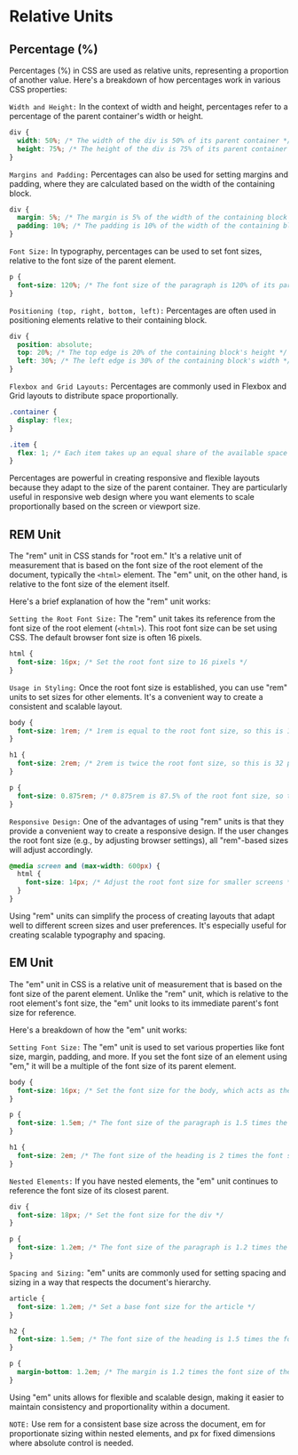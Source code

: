 # Relative Units

## Percentage (%)

Percentages (%) in CSS are used as relative units, representing a proportion of another value. Here's a breakdown of how percentages work in various CSS properties:

`Width and Height:`
In the context of width and height, percentages refer to a percentage of the parent container's width or height.

```css
div {
  width: 50%; /* The width of the div is 50% of its parent container */
  height: 75%; /* The height of the div is 75% of its parent container */
}
```

`Margins and Padding:`
Percentages can also be used for setting margins and padding, where they are calculated based on the width of the containing block.

```css
div {
  margin: 5%; /* The margin is 5% of the width of the containing block */
  padding: 10%; /* The padding is 10% of the width of the containing block */
}
```

`Font Size:`
In typography, percentages can be used to set font sizes, relative to the font size of the parent element.

```css
p {
  font-size: 120%; /* The font size of the paragraph is 120% of its parent's font size */
}
```

`Positioning (top, right, bottom, left):`
Percentages are often used in positioning elements relative to their containing block.

```css
div {
  position: absolute;
  top: 20%; /* The top edge is 20% of the containing block's height */
  left: 30%; /* The left edge is 30% of the containing block's width */
}
```

`Flexbox and Grid Layouts:`
Percentages are commonly used in Flexbox and Grid layouts to distribute space proportionally.

```css
.container {
  display: flex;
}

.item {
  flex: 1; /* Each item takes up an equal share of the available space in the flex container */
}
```

Percentages are powerful in creating responsive and flexible layouts because they adapt to the size of the parent container. They are particularly useful in responsive web design where you want elements to scale proportionally based on the screen or viewport size.

## REM Unit

The "rem" unit in CSS stands for "root em." It's a relative unit of measurement that is based on the font size of the root element of the document, typically the `<html>` element. The "em" unit, on the other hand, is relative to the font size of the element itself.

Here's a brief explanation of how the "rem" unit works:

`Setting the Root Font Size:`
The "rem" unit takes its reference from the font size of the root element (`<html>`). This root font size can be set using CSS. The default browser font size is often 16 pixels.

```css
html {
  font-size: 16px; /* Set the root font size to 16 pixels */
}
```

`Usage in Styling:`
Once the root font size is established, you can use "rem" units to set sizes for other elements. It's a convenient way to create a consistent and scalable layout.

```css
body {
  font-size: 1rem; /* 1rem is equal to the root font size, so this is 16 pixels */
}

h1 {
  font-size: 2rem; /* 2rem is twice the root font size, so this is 32 pixels */
}

p {
  font-size: 0.875rem; /* 0.875rem is 87.5% of the root font size, so this is 14 pixels */
}
```

`Responsive Design:`
One of the advantages of using "rem" units is that they provide a convenient way to create a responsive design. If the user changes the root font size (e.g., by adjusting browser settings), all "rem"-based sizes will adjust accordingly.

```css
@media screen and (max-width: 600px) {
  html {
    font-size: 14px; /* Adjust the root font size for smaller screens */
  }
}
```

Using "rem" units can simplify the process of creating layouts that adapt well to different screen sizes and user preferences. It's especially useful for creating scalable typography and spacing.

## EM Unit

The "em" unit in CSS is a relative unit of measurement that is based on the font size of the parent element. Unlike the "rem" unit, which is relative to the root element's font size, the "em" unit looks to its immediate parent's font size for reference.

Here's a breakdown of how the "em" unit works:

`Setting Font Size:`
The "em" unit is used to set various properties like font size, margin, padding, and more.
If you set the font size of an element using "em," it will be a multiple of the font size of its parent element.

```css
body {
  font-size: 16px; /* Set the font size for the body, which acts as the parent */
}

p {
  font-size: 1.5em; /* The font size of the paragraph is 1.5 times the font size of the parent (16px), so it's 24px */
}

h1 {
  font-size: 2em; /* The font size of the heading is 2 times the font size of the parent (16px), so it's 32px */
}
```

`Nested Elements:`
If you have nested elements, the "em" unit continues to reference the font size of its closest parent.

```css
div {
  font-size: 18px; /* Set the font size for the div */
}

p {
  font-size: 1.2em; /* The font size of the paragraph is 1.2 times the font size of its parent div (18px), so it's 21.6px */
}
```

`Spacing and Sizing:`
"em" units are commonly used for setting spacing and sizing in a way that respects the document's hierarchy.

```css
article {
  font-size: 1.2em; /* Set a base font size for the article */
}

h2 {
  font-size: 1.5em; /* The font size of the heading is 1.5 times the font size of its parent article (1.2em), so it's 1.8em */
}

p {
  margin-bottom: 1.2em; /* The margin is 1.2 times the font size of the paragraph's parent, creating proportional spacing */
}
```

Using "em" units allows for flexible and scalable design, making it easier to maintain consistency and proportionality within a document.

`NOTE:`
Use rem for a consistent base size across the document, em for proportionate sizing within nested elements, and px for fixed dimensions where absolute control is needed.
